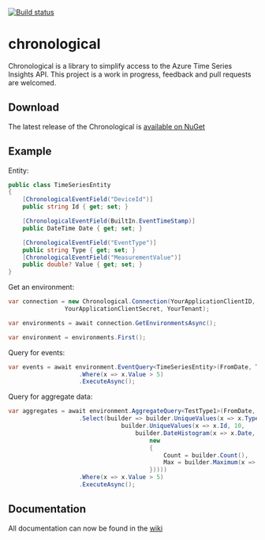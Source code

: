 [![Build status](https://ci.appveyor.com/api/projects/status/3x04uwu4bu4fy28s/branch/master?svg=true)](https://ci.appveyor.com/project/colethecoder/chronological/branch/master)

# chronological
Chronological is a library to simplify access to the Azure Time Series Insights API. This project is a work in progress, feedback and pull requests are welcomed.

## Download

The latest release of the Chronological is [available on NuGet](https://www.nuget.org/packages/Chronological/)

## Example

Entity:

```cs
public class TimeSeriesEntity
{
    [ChronologicalEventField("DeviceId")]
    public string Id { get; set; }

    [ChronologicalEventField(BuiltIn.EventTimeStamp)]
    public DateTime Date { get; set; }

    [ChronologicalEventField("EventType")]
    public string Type { get; set; }
    [ChronologicalEventField("MeasurementValue")]
    public double? Value { get; set; }
}
```

Get an environment:

```cs
var connection = new Chronological.Connection(YourApplicationClientID,
                YourApplicationClientSecret, YourTenant);

var environments = await connection.GetEnvironmentsAsync();

var environment = environments.First();
```

Query for events:

```cs
var events = await environment.EventQuery<TimeSeriesEntity>(FromDate, ToDate, Limit.Take, 200)
                    .Where(x => x.Value > 5)
                    .ExecuteAsync();
```

Query for aggregate data:

```cs
var aggregates = await environment.AggregateQuery<TestType1>(FromDate, ToDate)
                    .Select(builder => builder.UniqueValues(x => x.Type, 10,
                                builder.UniqueValues(x => x.Id, 10,
                                    builder.DateHistogram(x => x.Date, Breaks.InDays(1),
                                        new
                                        {
                                            Count = builder.Count(),
                                            Max = builder.Maximum(x => x.Value)
                                        }))))
                    .Where(x => x.Value > 5)
                    .ExecuteAsync();
```

## Documentation

All documentation can now be found in the [wiki](https://github.com/colethecoder/chronological/wiki)


